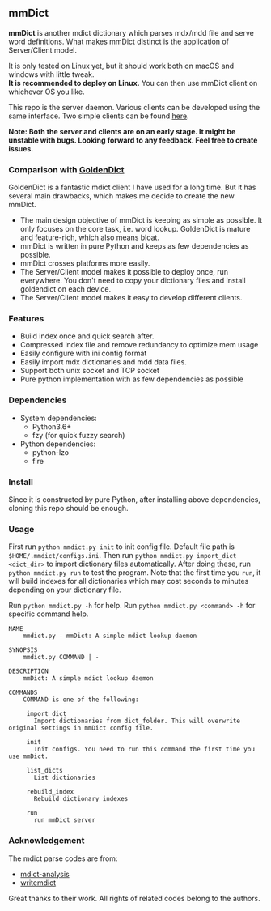 ## mmDict
**mmDict** is another mdict dictionary which parses mdx/mdd file and serve word definitions. 
What makes mmDict distinct is the application of Server/Client model. 

It is only tested on Linux yet, but it should work both on macOS and windows with little tweak. <br>
**It is recommended to deploy on Linux.** You can then use mmDict client on whichever OS you like.

This repo is the server daemon. Various clients can be developed using the same interface. 
Two simple clients can be found [here](https://github.com/zypangpang/mmdict_client).

**Note: Both the server and clients are on an early stage. It might be unstable with bugs. Looking forward to any 
feedback. Feel free to create issues.**

### Comparison with [GoldenDict](https://github.com/goldendict/goldendict)
GoldenDict is a fantastic mdict client I have used for a long time. But it has several 
main drawbacks, which makes me decide to create the new mmDict.
* The main design objective of mmDict is keeping as simple as possible. It only focuses on the core task, i.e. word lookup.
  GoldenDict is mature and feature-rich, which also means bloat.
* mmDict is written in pure Python and keeps as few dependencies as possible.
* mmDict crosses platforms more easily.
* The Server/Client model makes it possible to deploy once, run everywhere. You don't need to copy your dictionary 
  files and install goldendict on each device.
* The Server/Client model makes it easy to develop different clients. 

### Features
* Build index once and quick search after.
* Compressed index file and remove redundancy to optimize mem usage
* Easily configure with ini config format
* Easily import mdx dictionaries and mdd data files.
* Support both unix socket and TCP socket
* Pure python implementation with as few dependencies as possible

### Dependencies
* System dependencies: 
    * Python3.6+ 
    * fzy (for quick fuzzy search)
* Python dependencies: 
    * python-lzo
    * fire
    
### Install
Since it is constructed by pure Python, after installing above dependencies, cloning this repo should be enough.

### Usage
First run `python mmdict.py init` to init config file. Default file path is `$HOME/.mmdict/configs.ini`.
Then run `python mmdict.py import_dict <dict_dir>` to import dictionary files automatically. After doing these, 
run `python mmdict.py run` to test the program. Note that the first time you `run`, it will build indexes for all 
dictionaries which may cost seconds to minutes depending on your dictionary file.

Run `python mmdict.py -h` for help. Run `python mmdict.py <command> -h` for specific command help.
```
NAME
    mmdict.py - mmDict: A simple mdict lookup daemon

SYNOPSIS
    mmdict.py COMMAND | -

DESCRIPTION
    mmDict: A simple mdict lookup daemon

COMMANDS
    COMMAND is one of the following:

     import_dict
       Import dictionaries from dict_folder. This will overwrite original settings in mmDict config file.

     init
       Init configs. You need to run this command the first time you use mmDict.

     list_dicts
       List dictionaries

     rebuild_index
       Rebuild dictionary indexes

     run
       run mmDict server
```

### Acknowledgement
The mdict parse codes are from:
* [mdict-analysis](https://bitbucket.org/xwang/mdict-analysis)
* [writemdict](https://github.com/zhansliu/writemdict)

Great thanks to their work. All rights of related codes belong to the authors.

